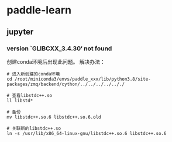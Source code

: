 # paddle-learn

## jupyter
### version `GLIBCXX_3.4.30‘ not found

创建conda环境后出现此问题。
解决办法：
```
# 进入新创建的conda环境
cd /root/miniconda3/envs/paddle_xxx/lib/python3.8/site-packages/zmq/backend/cython/../../../../.././

# 查看libstdc++.so
ll libstd*

# 备份
mv libstdc++.so.6 libstdc++.so.6.old

# 关联新的libstdc++.so
ln -s /usr/lib/x86_64-linux-gnu/libstdc++.so.6 libstdc++.so.6
```
